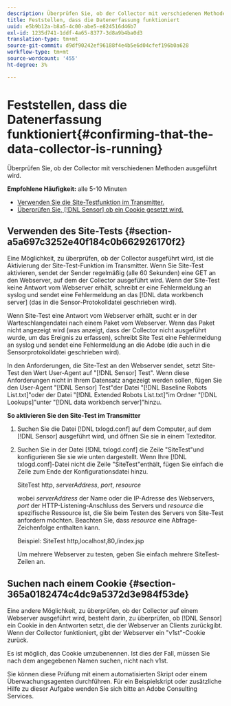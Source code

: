```yaml
---
description: Überprüfen Sie, ob der Collector mit verschiedenen Methoden ausgeführt wird.
title: Feststellen, dass die Datenerfassung funktioniert
uuid: e5b9b12a-b8a5-4c00-abe5-e824516d46b7
exl-id: 1235d741-1ddf-4a65-8377-3d8a9b4ba0d3
translation-type: tm+mt
source-git-commit: d9df90242ef96188f4e4b5e6d04cfef196b0a628
workflow-type: tm+mt
source-wordcount: '455'
ht-degree: 3%

---
```


# Feststellen, dass die Datenerfassung funktioniert{#confirming-that-the-data-collector-is-running}

Überprüfen Sie, ob der Collector mit verschiedenen Methoden ausgeführt wird.

**Empfohlene Häufigkeit:** alle 5-10 Minuten

* [Verwenden Sie die Site-Testfunktion im Transmitter.](../../../home/c-snsr-ovrvw/admin-sensor/c-data-cltr-rng.md#section-a5a697c3252e40f184c0b662926170f2)
* [Überprüfen Sie,  [!DNL Sensor] ob ein Cookie gesetzt wird.](../../../home/c-snsr-ovrvw/admin-sensor/c-data-cltr-rng.md#section-365a0182474c4dc9a5372d3e984f53de)

## Verwenden des Site-Tests {#section-a5a697c3252e40f184c0b662926170f2}

Eine Möglichkeit, zu überprüfen, ob der Collector ausgeführt wird, ist die Aktivierung der Site-Test-Funktion im Transmitter. Wenn Sie Site-Test aktivieren, sendet der Sender regelmäßig (alle 60 Sekunden) eine GET an den Webserver, auf dem der Collector ausgeführt wird. Wenn der Site-Test keine Antwort vom Webserver erhält, schreibt er eine Fehlermeldung an syslog und sendet eine Fehlermeldung an das [!DNL data workbench server] (das in die Sensor-Protokolldatei geschrieben wird).

Wenn Site-Test eine Antwort vom Webserver erhält, sucht er in der Warteschlangendatei nach einem Paket vom Webserver. Wenn das Paket nicht angezeigt wird (was anzeigt, dass der Collector nicht ausgeführt wurde, um das Ereignis zu erfassen), schreibt Site Test eine Fehlermeldung an syslog und sendet eine Fehlermeldung an die Adobe (die auch in die Sensorprotokolldatei geschrieben wird).

In den Anforderungen, die Site-Test an den Webserver sendet, setzt Site-Test den Wert User-Agent auf &quot;[!DNL Sensor] Test&quot;. Wenn diese Anforderungen nicht in Ihrem Datensatz angezeigt werden sollen, fügen Sie den User-Agent &quot;[!DNL Sensor] Test&quot;der Datei &quot;[!DNL Baseline Robots List.txt]&quot;oder der Datei &quot;[!DNL Extended Robots List.txt]&quot;im Ordner &quot;[!DNL Lookups]&quot;unter &quot;[!DNL data workbench server]&quot;hinzu.

**So aktivieren Sie den Site-Test im Transmitter**

1. Suchen Sie die Datei [!DNL txlogd.conf] auf dem Computer, auf dem [!DNL Sensor] ausgeführt wird, und öffnen Sie sie in einem Texteditor.

1. Suchen Sie in der Datei [!DNL txlogd.conf] die Zeile &quot;SiteTest&quot;und konfigurieren Sie sie wie unten dargestellt. Wenn Ihre [!DNL txlogd.conf]-Datei nicht die Zeile &quot;SiteTest&quot;enthält, fügen Sie einfach die Zeile zum Ende der Konfigurationsdatei hinzu.

   SiteTest http, *serverAddress*, *port*, *resource*

   wobei *serverAddress* der Name oder die IP-Adresse des Webservers, *port* der HTTP-Listening-Anschluss des Servers und *resource* die spezifische Ressource ist, die Sie beim Testen des Servers von Site-Test anfordern möchten. Beachten Sie, dass *resource* eine Abfrage-Zeichenfolge enthalten kann.

   Beispiel: SiteTest http,localhost,80,/index.jsp

   Um mehrere Webserver zu testen, geben Sie einfach mehrere SiteTest-Zeilen an.

## Suchen nach einem Cookie {#section-365a0182474c4dc9a5372d3e984f53de}

Eine andere Möglichkeit, zu überprüfen, ob der Collector auf einem Webserver ausgeführt wird, besteht darin, zu überprüfen, ob [!DNL Sensor] ein Cookie in den Antworten setzt, die der Webserver an Clients zurückgibt. Wenn der Collector funktioniert, gibt der Webserver ein &quot;v1st&quot;-Cookie zurück.

Es ist möglich, das Cookie umzubenennen. Ist dies der Fall, müssen Sie nach dem angegebenen Namen suchen, nicht nach v1st.

Sie können diese Prüfung mit einem automatisierten Skript oder einem Überwachungsagenten durchführen. Für ein Beispielskript oder zusätzliche Hilfe zu dieser Aufgabe wenden Sie sich bitte an Adobe Consulting Services.
